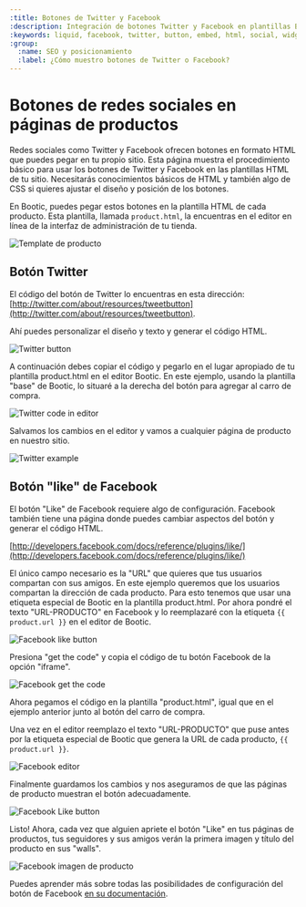 ```yaml
---
:title: Botones de Twitter y Facebook
:description: Integración de botones Twitter y Facebook en plantillas Bootic
:keywords: liquid, facebook, twitter, button, embed, html, social, widget
:group:
  :name: SEO y posicionamiento
  :label: ¿Cómo muestro botones de Twitter o Facebook?
---
```

# Botones de redes sociales en páginas de productos

Redes sociales como Twitter y Facebook ofrecen botones en formato HTML que puedes pegar en tu propio sitio. Esta página muestra el procedimiento básico para usar los botones de Twitter y Facebook en las plantillas HTML de tu sitio. Necesitarás conocimientos básicos de HTML y también algo de CSS si quieres ajustar el diseño y posición de los botones.

En Bootic, puedes pegar estos botones en la plantilla HTML de cada producto. Esta plantilla, llamada <code>product.html</code>, la encuentras en el editor en línea de la interfaz de administración de tu tienda.

<img src="/img/themes/product_template_menu.png" alt="Template de producto" />

## Botón Twitter

El código del botón de Twitter lo encuentras en esta dirección: [http://twitter.com/about/resources/tweetbutton](http://twitter.com/about/resources/tweetbutton). 

Ahí puedes personalizar el diseño y texto y generar el código HTML. 

<img src="/img/themes/twitter_button.jpg" alt="Twitter button" />

A continuación debes copiar el código y pegarlo en el lugar apropiado de tu plantilla product.html en el editor Bootic. En este ejemplo, usando la plantilla "base" de Bootic, lo situaré a la derecha del botón para agregar al carro de compra.

<img src="/img/themes/editor_twitter.png" alt="Twitter code in editor" />

Salvamos los cambios en el editor y vamos a cualquier página de producto en nuestro sitio.

<img src="/img/themes/twitter_button_example.png" alt="Twitter example" />

## Botón "like" de Facebook

El botón "Like" de Facebook requiere algo de configuración. Facebook también tiene una página donde puedes cambiar aspectos del botón y generar el código HTML.

[http://developers.facebook.com/docs/reference/plugins/like/](http://developers.facebook.com/docs/reference/plugins/like/)

El único campo necesario es la "URL" que quieres que tus usuarios compartan con sus amigos. En este ejemplo queremos que los usuarios compartan la dirección de cada producto. Para esto tenemos que usar una etiqueta especial de Bootic en la plantilla product.html. Por ahora pondré el texto "URL-PRODUCTO" en Facebook y lo reemplazaré con la etiqueta <code>{{ product.url }}</code> en el editor de Bootic.

<img src="/img/themes/twitter_button.png" alt="Facebook like button" />

Presiona "get the code" y copia el código de tu botón Facebook de la opción "iframe".

<img src="/img/themes/fb_getcode.png" alt="Facebook get the code" />

Ahora pegamos el código en la plantilla "product.html", igual que en el ejemplo anterior junto al botón del carro de compra.

Una vez en el editor reemplazo el texto "URL-PRODUCTO" que puse antes por la etiqueta especial de Bootic que genera la URL de cada producto, <code>{{ product.url }}</code>.

<img src="/img/themes/fb_editor.png" alt="Facebook editor" />

Finalmente guardamos los cambios y nos aseguramos de que las páginas de producto muestran el botón adecuadamente.

<img src="/img/themes/fb_example.png" alt="Facebook Like button" />

Listo! Ahora, cada vez que alguien apriete el botón "Like" en tus páginas de productos, tus seguidores y sus amigos verán la primera imagen y título del producto en sus "walls".

<img src="/img/themes/fb-like-product.png" alt="Facebook imagen de producto" />

Puedes aprender más sobre todas las posibilidades de configuración del botón de Facebook [en su documentación](http://developers.facebook.com/docs/reference/plugins/like/).